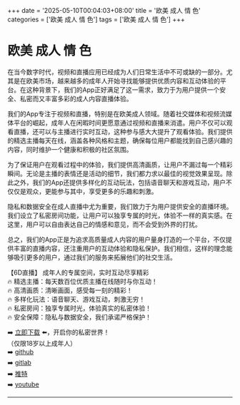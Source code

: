 +++
date = '2025-05-10T00:04:03+08:00'
title = '欧美 成人 情 色'
categories = ['欧美 成人 情 色']
tags = ['欧美 成人 情 色']
+++

# 欧美 成人 情 色

在当今数字时代，视频和直播应用已经成为人们日常生活中不可或缺的一部分。尤其是在欧美市场，越来越多的成年人开始寻找能够提供优质内容和互动体验的平台。在这种背景下，我们的App正好满足了这一需求，致力于为用户提供一个安全、私密而又丰富多彩的成人内容直播体验。

我们的App专注于视频和直播，特别是在欧美成人领域。随着社交媒体和视频流媒体平台的崛起，成年人在闲暇时间更愿意通过视频和直播来消遣。用户不仅可以观看直播，还可以与主播进行实时互动，这种参与感大大提升了观看体验。我们提供的精选主播每天在线，涵盖各种风格和主题，确保每位用户都能找到自己感兴趣的内容，同时维护一个健康和积极的社区氛围。

为了保证用户在观看过程中的体验，我们提供高清画质，让用户不漏过每一个精彩瞬间。无论是主播的表情还是活动的细节，我们都力求以最佳的视觉效果呈现。除此之外，我们的App还提供多样化的互动玩法，包括语音聊天和游戏互动，用户不仅仅是观众，更能参与其中，享受更多的乐趣和刺激。

隐私和数据安全在成人直播中尤为重要，我们致力于为用户提供安全的直播环境。我们设立了私密房间功能，让用户可以独享专属的时光，体验不一样的真实感。在这里，用户可以自由表达自己的情感和意见，而不会受到外界的打扰。

总之，我们的App正是为追求高质量成人内容的用户量身打造的一个平台，不仅提供丰富的直播内容，还注重用户的互动体验和隐私保护。我们相信，这样的理念能够吸引更多的用户，通过我们的服务来拓展他们的社交生活。

【6D直播】
成年人的专属空间，实时互动尽享精彩  
🔥 精选主播：每天数百位优质主播在线随时与你互动！  
🔥 高清画质：清晰画面，感受每一刻的精彩！  
🔥 多样化玩法：语音聊天、游戏互动，刺激无穷！  
🔥 私密房间：独享专属时光，体验真实的私密体验！  
🔥 安全保障：隐私与数据安全，我们承诺严格保护！  

➡️ [立即下载](https://down123.s3.ap-east-1.amazonaws.com/down/down.html?channelCode=blog) ⬅️，开启你的私密世界！  
（仅限18岁以上成年人）  
➡️ [github](https://aldult-live.github.io/)  
➡️ [gitlab](https://seo-09598d.gitlab.io/)  
➡️ [推特](https://x.com/wegame33)  
➡️ [youtube](https://www.youtube.com/@6Dlive)  

---
